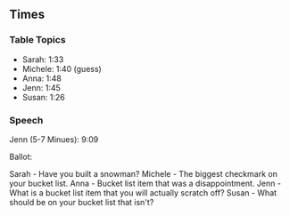 ## Times

### Table Topics

- Sarah: 1:33
- Michele: 1:40 (guess)
- Anna: 1:48
- Jenn: 1:45
- Susan: 1:26

### Speech

Jenn (5-7 Minues): 9:09

Ballot:

Sarah - Have you built a snowman?
Michele - The biggest checkmark on your bucket list.
Anna - Bucket list item that was a disappointment.
Jenn - What is a bucket list item that you will actually scratch off?
Susan - What should be on your bucket list that isn't?
